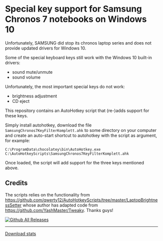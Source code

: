 # Special key support for Samsung Chronos 7 notebooks on Windows 10

Unfortunately, SAMSUNG did stop its chronos laptop series and does not provide updated drivers for Windows 10.

Some of the special keyboard keys still work with the Windows 10 built-in drivers:
* sound mute/unmute
* sound volume

Unfortunately, the most important special keys do not work:
* brightness adjustment
* CD eject

This repository contains an AutoHotkey script that (re-)adds support for these keys.

Simply install autohotkey, download the file `SamsungChronos7KeyFilterKomplett.ahk` to
some directory on your computer and create an auto-start shortcut to autohotkey with
the script as argument, for example:

`C:\ProgramData\chocolatey\bin\AutoHotkey.exe C:\AutoHotkeyScripts\SamsungChronos7KeyFilterKomplett.ahk`

Once loaded, the script will add support for the three keys mentioned above.

## Credits

The scripts relies on the functionality from https://github.com/qwerty12/AutoHotkeyScripts/tree/master/LaptopBrightnessSetter whose author has adapted code from https://github.com/YashMaster/Tweaky. Thanks guys!


[![Github All Releases](https://img.shields.io/github/downloads/ghorwin/samsung-chronos-7-win10-keys/total.svg)]()

----
[Download stats](https://www.somsubhra.com/github-release-stats/?username=ghorwin&repository=samsung-chronos-7-win10-keys)

